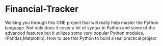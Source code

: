 # Financial-Tracker
Walking you through this ONE project that will really help master the Python language. Not only does it cover a lot of syntax in Python and some of the advanced features but it utilizes some very popular Python modules, (Pandas,Matplotlib). How to use this Python to build a real practical project
